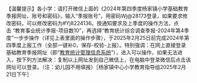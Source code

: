 【温馨提示】各小学：请打开微信上面的《2024年第四季度杨家镇小学基础教育季报网址、账号和密码》，输入“季报账号”，用密码Wj@28173登录，如果要求修改密码，可以修改密码为#Yj8224136。按通知要求及上季度的操作方法，点击&nbsp;“教育事业统计季报-项目数10”，再选择“教育统计综合调查季报-2024年第4季度”一步步操作（详见上表里面的操作步骤），于2025年2月25日前完成2024年第四季度上报工作（全部一键补0，保存-校验-上报）。特别强调：在网上直接登录基础教育季报网址（即“[教育统计管理信息系统](https://tjxt.moe.edu.cn:8000/#/)”），进入可以操作，如果无法进入，按下列方法解决：复制以上网址发到自己微信上，在电脑中登录微信后点击该网址可以登录。（注：幼儿园不用填报）［杨家镇中心小学教育指导组2025年2月21日下午］

